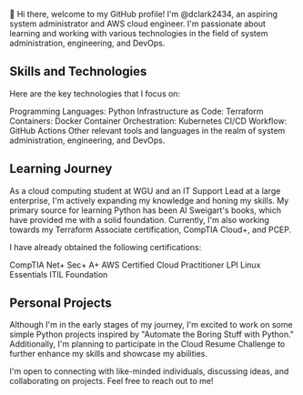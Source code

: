👋 Hi there, welcome to my GitHub profile! 
I'm @dclark2434, an aspiring system administrator and AWS cloud engineer. I'm passionate about learning and working with various technologies in the field of system administration, engineering, and DevOps.

## Skills and Technologies
Here are the key technologies that I focus on:

Programming Languages: Python
Infrastructure as Code: Terraform
Containers: Docker
Container Orchestration: Kubernetes
CI/CD Workflow: GitHub Actions
Other relevant tools and languages in the realm of system administration, engineering, and DevOps.

## Learning Journey
As a cloud computing student at WGU and an IT Support Lead at a large enterprise, I'm actively expanding my knowledge and honing my skills. My primary source for learning Python has been Al Sweigart's books, which have provided me with a solid foundation. Currently, I'm also working towards my Terraform Associate certification, CompTIA Cloud+, and PCEP.

I have already obtained the following certifications:

CompTIA Net+ Sec+ A+
AWS Certified Cloud Practitioner
LPI Linux Essentials
ITIL Foundation

## Personal Projects
Although I'm in the early stages of my journey, I'm excited to work on some simple Python projects inspired by "Automate the Boring Stuff with Python." Additionally, I'm planning to participate in the Cloud Resume Challenge to further enhance my skills and showcase my abilities.

I'm open to connecting with like-minded individuals, discussing ideas, and collaborating on projects. Feel free to reach out to me!

<!---
Dclark2434/Dclark2434 is a ✨ special ✨ repository because its `README.md` (this file) appears on your GitHub profile.
You can click the Preview link to take a look at your changes.
--->
